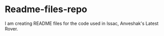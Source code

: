 # Readme-files-repo
I am creating README files for the code used in Issac, Anveshak's Latest Rover.
